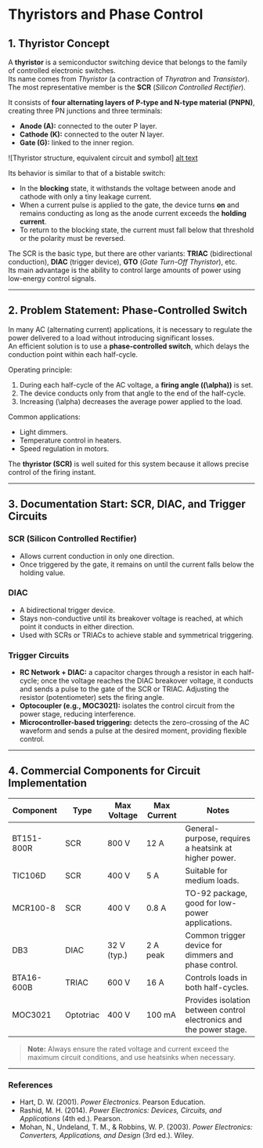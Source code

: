 # Thyristors and Phase Control

## 1️. Thyristor Concept
A **thyristor** is a semiconductor switching device that belongs to the family of controlled electronic switches.  
Its name comes from *Thyristor* (a contraction of *Thyratron* and *Transistor*).  
The most representative member is the **SCR** (*Silicon Controlled Rectifier*).

It consists of **four alternating layers of P-type and N-type material (PNPN)**, creating three PN junctions and three terminals:

- **Anode (A):** connected to the outer P layer.  
- **Cathode (K):** connected to the outer N layer.  
- **Gate (G):** linked to the inner region.

![Thyristor structure, equivalent circuit and symbol] [alt text](tiristor2.gif)

Its behavior is similar to that of a bistable switch:

- In the **blocking** state, it withstands the voltage between anode and cathode with only a tiny leakage current.  
- When a current pulse is applied to the gate, the device turns **on** and remains conducting as long as the anode current exceeds the **holding current**.  
- To return to the blocking state, the current must fall below that threshold or the polarity must be reversed.

The SCR is the basic type, but there are other variants: **TRIAC** (bidirectional conduction), **DIAC** (trigger device), **GTO** (*Gate Turn-Off Thyristor*), etc.  
Its main advantage is the ability to control large amounts of power using low-energy control signals.

---

## 2️. Problem Statement: Phase-Controlled Switch
In many AC (alternating current) applications, it is necessary to regulate the power delivered to a load without introducing significant losses.  
An efficient solution is to use a **phase-controlled switch**, which delays the conduction point within each half-cycle.

Operating principle:

1. During each half-cycle of the AC voltage, a **firing angle (\(\alpha\))** is set.  
2. The device conducts only from that angle to the end of the half-cycle.  
3. Increasing \(\alpha\) decreases the average power applied to the load.

Common applications:
- Light dimmers.  
- Temperature control in heaters.  
- Speed regulation in motors.

The **thyristor (SCR)** is well suited for this system because it allows precise control of the firing instant.

---

## 3️. Documentation Start: SCR, DIAC, and Trigger Circuits
### SCR (Silicon Controlled Rectifier)
- Allows current conduction in only one direction.  
- Once triggered by the gate, it remains on until the current falls below the holding value.

### DIAC
- A bidirectional trigger device.  
- Stays non-conductive until its breakover voltage is reached, at which point it conducts in either direction.  
- Used with SCRs or TRIACs to achieve stable and symmetrical triggering.

### Trigger Circuits
- **RC Network + DIAC:** a capacitor charges through a resistor in each half-cycle; once the voltage reaches the DIAC breakover voltage, it conducts and sends a pulse to the gate of the SCR or TRIAC. Adjusting the resistor (potentiometer) sets the firing angle.  
- **Optocoupler (e.g., MOC3021):** isolates the control circuit from the power stage, reducing interference.  
- **Microcontroller-based triggering:** detects the zero-crossing of the AC waveform and sends a pulse at the desired moment, providing flexible control.

---

## 4️. Commercial Components for Circuit Implementation
| Component  | Type      | Max Voltage | Max Current | Notes |
|------------|-----------|-------------|-------------|-------|
| BT151-800R | SCR       | 800 V       | 12 A        | General-purpose, requires a heatsink at higher power. |
| TIC106D    | SCR       | 400 V       | 5 A         | Suitable for medium loads. |
| MCR100-8   | SCR       | 400 V       | 0.8 A       | TO-92 package, good for low-power applications. |
| DB3        | DIAC      | 32 V (typ.) | 2 A peak    | Common trigger device for dimmers and phase control. |
| BTA16-600B | TRIAC     | 600 V       | 16 A        | Controls loads in both half-cycles. |
| MOC3021    | Optotriac | 400 V       | 100 mA      | Provides isolation between control electronics and the power stage. |

> **Note:** Always ensure the rated voltage and current exceed the maximum circuit conditions, and use heatsinks when necessary.

---

### References
- Hart, D. W. (2001). *Power Electronics*. Pearson Education.  
- Rashid, M. H. (2014). *Power Electronics: Devices, Circuits, and Applications* (4th ed.). Pearson.  
- Mohan, N., Undeland, T. M., & Robbins, W. P. (2003). *Power Electronics: Converters, Applications, and Design* (3rd ed.). Wiley.
